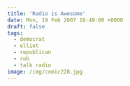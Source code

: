 ```yaml
---
title: 'Radio is Awesome'
date: Mon, 19 Feb 2007 19:49:00 +0000
draft: false
tags:
  - democrat
  - elliot
  - republican
  - rob
  - talk radio
image: /img/comic228.jpg
---
```


